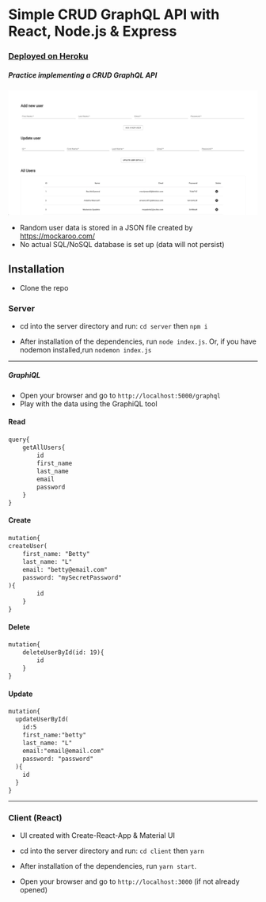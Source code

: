 # Simple CRUD GraphQL API with React, Node.js & Express
### <a href="https://guarded-oasis-33299.herokuapp.com/"> Deployed on Heroku</a>
##### Practice implementing a CRUD GraphQL API

<img src="https://github.com/bleunggithub/simple-graphql-api/blob/main/screenshot.png?raw=true" />

- Random user data is stored in a JSON file created by https://mockaroo.com/
- No actual SQL/NoSQL database is set up (data will not persist)

## Installation

- Clone the repo

### Server

- cd into the server directory and run:
  `cd server` then `npm i`

- After installation of the dependencies, run `node index.js`. Or, if you have nodemon installed,run `nodemon index.js`

---

##### GraphiQL

- Open your browser and go to `http://localhost:5000/graphql`
- Play with the data using the GraphiQL tool

#### Read

```
query{
    getAllUsers{
        id
        first_name
        last_name
        email
        password
    }
}
```

#### Create

```
mutation{
createUser(
    first_name: "Betty"
    last_name: "L"
    email: "betty@email.com"
    password: "mySecretPassword"
){
        id
    }
}
```

#### Delete

```
mutation{
    deleteUserById(id: 19){
        id
    }
}
```

#### Update

```
mutation{
  updateUserById(
    id:5
    first_name:"betty"
    last_name: "L"
    email:"email@email.com"
    password: "password"
  ){
    id
  }
}
```

---

### Client (React)

- UI created with Create-React-App & Material UI
- cd into the server directory and run:
  `cd client` then `yarn`

- After installation of the dependencies, run `yarn start`.
- Open your browser and go to `http://localhost:3000` (if not already opened)


